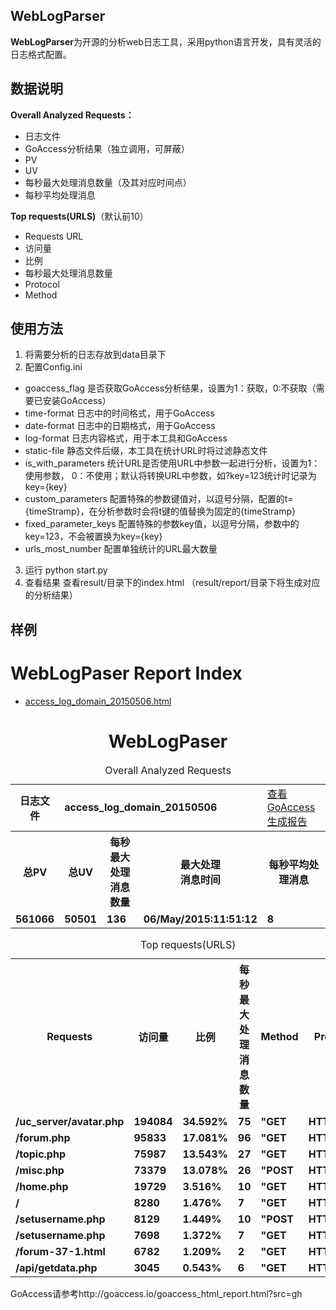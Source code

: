 ## WebLogParser ##
**WebLogParser**为开源的分析web日志工具，采用python语言开发，具有灵活的日志格式配置。

## 数据说明 ##
**Overall Analyzed Requests：**
- 日志文件
- GoAccess分析结果（独立调用，可屏蔽）
- PV
- UV 
- 每秒最大处理消息数量（及其对应时间点）
- 每秒平均处理消息

**Top requests(URLS)**（默认前10）
- Requests URL
- 访问量
- 比例
- 每秒最大处理消息数量
- Protocol
- Method

## 使用方法 ##
1. 将需要分析的日志存放到data目录下
2. 配置Config.ini
- goaccess_flag 是否获取GoAccess分析结果，设置为1：获取，0:不获取（需要已安装GoAccess）
- time-format 日志中的时间格式，用于GoAccess
- date-format 日志中的日期格式，用于GoAccess
- log-format 日志内容格式，用于本工具和GoAccess
- static-file 静态文件后缀，本工具在统计URL时将过滤静态文件
- is_with_parameters 统计URL是否使用URL中参数一起进行分析，设置为1：使用参数， 0：不使用；默认将转换URL中参数，如?key=123统计时记录为key={key}
- custom_parameters 配置特殊的参数键值对，以逗号分隔，配置的t={timeStramp}，在分析参数时会将t键的值替换为固定的{timeStramp}
- fixed_parameter_keys 配置特殊的参数key值，以逗号分隔，参数中的key=123，不会被置换为key={key}
- urls_most_number 配置单独统计的URL最大数量
3. 运行
    python start.py
4. 查看结果
    查看result/目录下的index.html
    （result/report/目录下将生成对应的分析结果）
    
## 样例 ##
<html>
    <head><title>WebLogPaser Report Index</title></head>
    <body>
    <h1>WebLogPaser Report Index</h1>
    <ul>
    <li><a href="#" target="_WebLogPaserReport">access_log_domain_20150506.html</a></li>
    </ul>
    </body>
</html>

<html>
<meta http-equiv="Content-Type" content="text/html; charset=utf-8"/>
<head>
<title>AutoTestReport</title>
</head>
<body>
    <h1 align="center">WebLogPaser</h1>
    <table border="0" align="center" width="80%">
        <caption>Overall Analyzed Requests</caption>
        <tr>
            <th><strong>日志文件</strong></th>
            <td colspan="3"><strong>access_log_domain_20150506</strong></td>
            <td>
                <a href="#" target="_goaccess">查看GoAccess生成报告</a>
            </td>
        </tr>
        <tr>
            <th><strong>总PV</strong></th>
            <th><strong>总UV</strong></th>
            <th><strong>每秒最大处理消息数量</strong></th>
            <th><strong>最大处理<br/>消息时间</strong></th>
            <th><strong>每秒平均处理消息</strong></th>
        </tr>
        <tr>
            <td><strong>561066</strong></td>
            <td><strong>50501</strong></td>
            <td><strong>136</strong></td>
            <td><strong>06/May/2015:11:51:12</strong></td>
            <td><strong>8</strong></td>
        </tr>
    </table>
    <table border="0" align="center" width="80%%">
        <caption>Top requests(URLS)</caption>
        <tr>
            <th><strong>Requests</strong></th>
            <th><strong>访问量</strong></th>
            <th><strong>比例</strong></th>
            <th><strong>每秒最大处<br/>理消息数量</strong></th>
            <th><strong>Method</strong></th>
            <th><strong>Protocol</strong></th>
        </tr>
        <tr>
            <td><strong>/uc_server/avatar.php</strong></td>
            <td><strong>194084</strong></td>
            <td><strong>34.592%</strong></td>
            <td><strong>75</strong></td>
            <td><strong>"GET</strong></td>
            <td><strong>HTTP/1.1"</strong></td>
        </tr>
        <tr>
            <td><strong>/forum.php</strong></td>
            <td><strong>95833</strong></td>
            <td><strong>17.081%</strong></td>
            <td><strong>96</strong></td>
            <td><strong>"GET</strong></td>
            <td><strong>HTTP/1.1"</strong></td>
        </tr>
        <tr>
            <td><strong>/topic.php</strong></td>
            <td><strong>75987</strong></td>
            <td><strong>13.543%</strong></td>
            <td><strong>27</strong></td>
            <td><strong>"GET</strong></td>
            <td><strong>HTTP/1.1"</strong></td>
        </tr>
        <tr>
            <td><strong>/misc.php</strong></td>
            <td><strong>73379</strong></td>
            <td><strong>13.078%</strong></td>
            <td><strong>26</strong></td>
            <td><strong>"POST</strong></td>
            <td><strong>HTTP/1.1"</strong></td>
        </tr>
        <tr>
            <td><strong>/home.php</strong></td>
            <td><strong>19729</strong></td>
            <td><strong>3.516%</strong></td>
            <td><strong>10</strong></td>
            <td><strong>"GET</strong></td>
            <td><strong>HTTP/1.1"</strong></td>
        </tr>
        <tr>
            <td><strong>/</strong></td>
            <td><strong>8280</strong></td>
            <td><strong>1.476%</strong></td>
            <td><strong>7</strong></td>
            <td><strong>"GET</strong></td>
            <td><strong>HTTP/1.1"</strong></td>
        </tr>
        <tr>
            <td><strong>/setusername.php</strong></td>
            <td><strong>8129</strong></td>
            <td><strong>1.449%</strong></td>
            <td><strong>10</strong></td>
            <td><strong>"POST</strong></td>
            <td><strong>HTTP/1.1"</strong></td>
        </tr>
        <tr>
            <td><strong>/setusername.php</strong></td>
            <td><strong>7698</strong></td>
            <td><strong>1.372%</strong></td>
            <td><strong>7</strong></td>
            <td><strong>"GET</strong></td>
            <td><strong>HTTP/1.1"</strong></td>
        </tr>
        <tr>
            <td><strong>/forum-37-1.html</strong></td>
            <td><strong>6782</strong></td>
            <td><strong>1.209%</strong></td>
            <td><strong>2</strong></td>
            <td><strong>"GET</strong></td>
            <td><strong>HTTP/1.1"</strong></td>
        </tr>
        <tr>
            <td><strong>/api/getdata.php</strong></td>
            <td><strong>3045</strong></td>
            <td><strong>0.543%</strong></td>
            <td><strong>6</strong></td>
            <td><strong>"GET</strong></td>
            <td><strong>HTTP/1.0"</strong></td>
        </tr>
    </table>
</body>
</html>

GoAccess请参考http://goaccess.io/goaccess_html_report.html?src=gh
